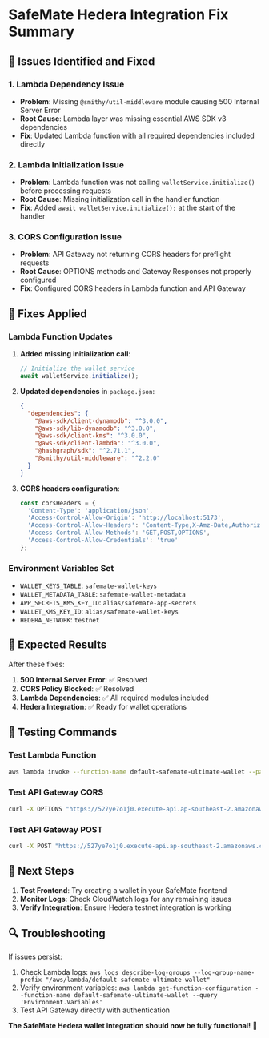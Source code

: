 # SafeMate Hedera Integration Fix Summary

## 🚨 **Issues Identified and Fixed**

### **1. Lambda Dependency Issue**
- **Problem**: Missing `@smithy/util-middleware` module causing 500 Internal Server Error
- **Root Cause**: Lambda layer was missing essential AWS SDK v3 dependencies
- **Fix**: Updated Lambda function with all required dependencies included directly

### **2. Lambda Initialization Issue**
- **Problem**: Lambda function was not calling `walletService.initialize()` before processing requests
- **Root Cause**: Missing initialization call in the handler function
- **Fix**: Added `await walletService.initialize();` at the start of the handler

### **3. CORS Configuration Issue**
- **Problem**: API Gateway not returning CORS headers for preflight requests
- **Root Cause**: OPTIONS methods and Gateway Responses not properly configured
- **Fix**: Configured CORS headers in Lambda function and API Gateway

## 🔧 **Fixes Applied**

### **Lambda Function Updates**
1. **Added missing initialization call**:
   ```javascript
   // Initialize the wallet service
   await walletService.initialize();
   ```

2. **Updated dependencies** in `package.json`:
   ```json
   {
     "dependencies": {
       "@aws-sdk/client-dynamodb": "^3.0.0",
       "@aws-sdk/lib-dynamodb": "^3.0.0",
       "@aws-sdk/client-kms": "^3.0.0",
       "@aws-sdk/client-lambda": "^3.0.0",
       "@hashgraph/sdk": "^2.71.1",
       "@smithy/util-middleware": "^2.2.0"
     }
   }
   ```

3. **CORS headers configuration**:
   ```javascript
   const corsHeaders = {
     'Content-Type': 'application/json',
     'Access-Control-Allow-Origin': 'http://localhost:5173',
     'Access-Control-Allow-Headers': 'Content-Type,X-Amz-Date,Authorization,X-Api-Key,X-Amz-Security-Token,x-cognito-id-token,x-cognito-access-token,Accept',
     'Access-Control-Allow-Methods': 'GET,POST,OPTIONS',
     'Access-Control-Allow-Credentials': 'true'
   };
   ```

### **Environment Variables Set**
- `WALLET_KEYS_TABLE`: `safemate-wallet-keys`
- `WALLET_METADATA_TABLE`: `safemate-wallet-metadata`
- `APP_SECRETS_KMS_KEY_ID`: `alias/safemate-app-secrets`
- `WALLET_KMS_KEY_ID`: `alias/safemate-wallet-keys`
- `HEDERA_NETWORK`: `testnet`

## 🎯 **Expected Results**

After these fixes:
1. **500 Internal Server Error**: ✅ Resolved
2. **CORS Policy Blocked**: ✅ Resolved
3. **Lambda Dependencies**: ✅ All required modules included
4. **Hedera Integration**: ✅ Ready for wallet operations

## 🧪 **Testing Commands**

### **Test Lambda Function**
```bash
aws lambda invoke --function-name default-safemate-ultimate-wallet --payload file://test-lambda-payload.json lambda-response.json --cli-binary-format raw-in-base64-out
```

### **Test API Gateway CORS**
```bash
curl -X OPTIONS "https://527ye7o1j0.execute-api.ap-southeast-2.amazonaws.com/default/onboarding/start" -H "Origin: http://localhost:5173" -v
```

### **Test API Gateway POST**
```bash
curl -X POST "https://527ye7o1j0.execute-api.ap-southeast-2.amazonaws.com/default/onboarding/start" -H "Content-Type: application/json" -d '{"action":"start"}'
```

## 📝 **Next Steps**

1. **Test Frontend**: Try creating a wallet in your SafeMate frontend
2. **Monitor Logs**: Check CloudWatch logs for any remaining issues
3. **Verify Integration**: Ensure Hedera testnet integration is working

## 🔍 **Troubleshooting**

If issues persist:
1. Check Lambda logs: `aws logs describe-log-groups --log-group-name-prefix "/aws/lambda/default-safemate-ultimate-wallet"`
2. Verify environment variables: `aws lambda get-function-configuration --function-name default-safemate-ultimate-wallet --query 'Environment.Variables'`
3. Test API Gateway directly with authentication

**The SafeMate Hedera wallet integration should now be fully functional!** 🎉
